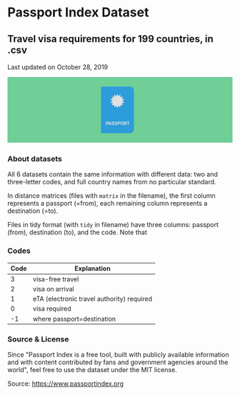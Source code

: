 # Passport Index Dataset
## Travel visa requirements for 199 countries, in .csv
Last updated on October 28, 2019

![Passport](passport.png)

### About datasets

All 6 datasets contain the same information with different data: two and three-letter codes, and full country names from no particular standard.

In distance matrices (files with `matrix` in the filename), the first column represents a passport (=from), each remaining column represents a destination (=to).

Files in tidy format (with `tidy` in filename) have three columns: passport (from), destination (to), and the code. Note that 

### Codes
| Code | Explanation |
|---|---|
|3| visa-free travel|
|2| visa on arrival|
|1| eTA (electronic travel authority) required|
|0| visa required|
|-1| where passport=destination|

### Source & License
Since "Passport Index is a free tool, built with publicly available information and with content contributed by fans and government agencies around the world", feel free to use the dataset under the MIT license.

Source: https://www.passportindex.org